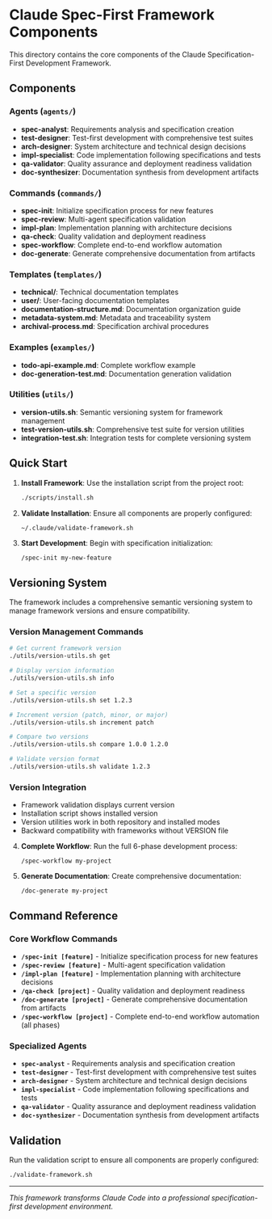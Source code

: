# Claude Spec-First Framework Components

This directory contains the core components of the Claude Specification-First Development Framework.

## Components

### Agents (`agents/`)
- **spec-analyst**: Requirements analysis and specification creation
- **test-designer**: Test-first development with comprehensive test suites  
- **arch-designer**: System architecture and technical design decisions
- **impl-specialist**: Code implementation following specifications and tests
- **qa-validator**: Quality assurance and deployment readiness validation
- **doc-synthesizer**: Documentation synthesis from development artifacts

### Commands (`commands/`)
- **spec-init**: Initialize specification process for new features
- **spec-review**: Multi-agent specification validation
- **impl-plan**: Implementation planning with architecture decisions
- **qa-check**: Quality validation and deployment readiness
- **spec-workflow**: Complete end-to-end workflow automation
- **doc-generate**: Generate comprehensive documentation from artifacts

### Templates (`templates/`)
- **technical/**: Technical documentation templates
- **user/**: User-facing documentation templates
- **documentation-structure.md**: Documentation organization guide
- **metadata-system.md**: Metadata and traceability system
- **archival-process.md**: Specification archival procedures

### Examples (`examples/`)
- **todo-api-example.md**: Complete workflow example
- **doc-generation-test.md**: Documentation generation validation

### Utilities (`utils/`)
- **version-utils.sh**: Semantic versioning system for framework management
- **test-version-utils.sh**: Comprehensive test suite for version utilities
- **integration-test.sh**: Integration tests for complete versioning system

## Quick Start

1. **Install Framework**: Use the installation script from the project root:
   ```bash
   ./scripts/install.sh
   ```

2. **Validate Installation**: Ensure all components are properly configured:
   ```bash
   ~/.claude/validate-framework.sh
   ```

3. **Start Development**: Begin with specification initialization:
   ```
   /spec-init my-new-feature
   ```

## Versioning System

The framework includes a comprehensive semantic versioning system to manage framework versions and ensure compatibility.

### Version Management Commands

```bash
# Get current framework version
./utils/version-utils.sh get

# Display version information
./utils/version-utils.sh info

# Set a specific version
./utils/version-utils.sh set 1.2.3

# Increment version (patch, minor, or major)
./utils/version-utils.sh increment patch

# Compare two versions
./utils/version-utils.sh compare 1.0.0 1.2.0

# Validate version format
./utils/version-utils.sh validate 1.2.3
```

### Version Integration

- Framework validation displays current version
- Installation script shows installed version
- Version utilities work in both repository and installed modes
- Backward compatibility with frameworks without VERSION file

4. **Complete Workflow**: Run the full 6-phase development process:
   ```
   /spec-workflow my-project
   ```

5. **Generate Documentation**: Create comprehensive documentation:
   ```
   /doc-generate my-project
   ```

## Command Reference

### Core Workflow Commands
- **`/spec-init [feature]`** - Initialize specification process for new features
- **`/spec-review [feature]`** - Multi-agent specification validation  
- **`/impl-plan [feature]`** - Implementation planning with architecture decisions
- **`/qa-check [project]`** - Quality validation and deployment readiness
- **`/doc-generate [project]`** - Generate comprehensive documentation from artifacts
- **`/spec-workflow [project]`** - Complete end-to-end workflow automation (all phases)

### Specialized Agents
- **`spec-analyst`** - Requirements analysis and specification creation
- **`test-designer`** - Test-first development with comprehensive test suites
- **`arch-designer`** - System architecture and technical design decisions
- **`impl-specialist`** - Code implementation following specifications and tests
- **`qa-validator`** - Quality assurance and deployment readiness validation
- **`doc-synthesizer`** - Documentation synthesis from development artifacts

## Validation

Run the validation script to ensure all components are properly configured:

```bash
./validate-framework.sh
```

---

*This framework transforms Claude Code into a professional specification-first development environment.*